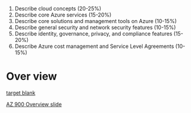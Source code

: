 1. Describe cloud concepts (20-25%)
2. Describe core Azure services (15-20%)
3. Describe core solutions and management tools on Azure (10-15%)
4. Describe general security and network security features (10-15%)
5. Describe identity, governance, privacy, and compliance features (15-20%)
6. Describe Azure cost management and Service Level Agreements (10-15%)

# Over view

<a href="https://docs.google.com/presentation/d/1NEG-0Xx4eUgLoEu1-Fpm42zqbFPeiDxGoWL-BsbtrXw" target="_blank">target blank</a>

[AZ 900 Overview slide](https://docs.google.com/presentation/d/1NEG-0Xx4eUgLoEu1-Fpm42zqbFPeiDxGoWL-BsbtrXw?target=_blank)